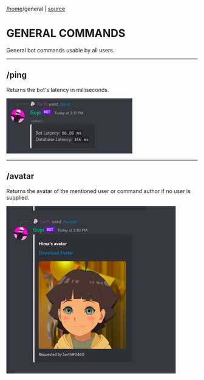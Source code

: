 [/home](index.rst)/general | [source](https://github.com/sarthhh/gojo/blob/main/src/extensions/general.py)

# GENERAL COMMANDS
General bot commands usable by all users.

--------
## /ping

Returns the bot's latency in milliseconds.

![](images/ping.png)

-------
## /avatar

Returns the avatar of the mentioned user or command author if no user is supplied.

![](images/avatar.png)



